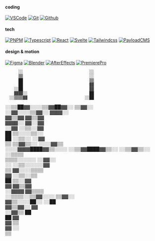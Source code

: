 
#### coding

[![VSCode](https://img.shields.io/badge/VSCode-black?style=for-the-badge&logo=visualstudiocode)]()
[![Git](https://img.shields.io/badge/git-black?style=for-the-badge&logo=git)]()
[![Github](https://img.shields.io/badge/github-black?style=for-the-badge&logo=github)]()

#### tech

[![PNPM](https://img.shields.io/badge/pnpm-black?style=for-the-badge&logo=pnpm)]()
[![Typescript](https://img.shields.io/badge/typescript-black?style=for-the-badge&logo=typescript)]()
[![React](https://img.shields.io/badge/react-black?style=for-the-badge&logo=react)]()
[![Svelte](https://img.shields.io/badge/svelte-black?style=for-the-badge&logo=svelte)]()
[![Tailwindcss](https://img.shields.io/badge/tailwindcss-black?style=for-the-badge&logo=tailwindcss)]()
[![PayloadCMS](https://img.shields.io/badge/payload_cms-black?style=for-the-badge&logo=payloadcms)]()

#### design & motion

[![Figma](https://img.shields.io/badge/figma-black?style=for-the-badge&logo=figma)]()
[![Blender](https://img.shields.io/badge/blender-black?style=for-the-badge&logo=blender)]()
[![AfterEffects](https://img.shields.io/badge/After_Effects-black?style=for-the-badge&logo=adobeAfterEffects)]()
[![PremierePro](https://img.shields.io/badge/Premiere_Pro-black?style=for-the-badge&logo=adobePremierePro)]()


          ░░                              ░░                    
          ▒▒                              ░░                    
          ██                              ▒▒                    
          ██                              ▓▓                    
        ░░██                              ▓▓                    
        ▓▓▓▓░░                            ██                    
      ░░▒▒▒▒▓▓                          ░░██                    
░░▒▒██▓▓░░░░▒▒▓▓██▓▓░░                  ▒▒▓▓░░                  
    ░░▓▓░░░░▒▒▓▓░░                      ▓▓▓▓░░                  
        ▓▓▒▒▓▓                          ▓▓▒▒▓▓                  
        ▓▓▓▓░░                          ▓▓░░▓▓                  
        ░░▓▓                          ░░▒▒░░▓▓                  
          ██                          ▒▒░░░░▒▒░░                
          ██                        ░░▒▒░░  ░░▓▓                
          ▒▒                    ▒▒▓▓▒▒░░    ░░░░▓▓▒▒            
                  ░░░░▓▓▓▓████▓▓▒▒░░░░          ░░▒▒▓▓████▓▓▒▒░░
                            ░░▒▒▓▓▒▒░░          ░░▒▒▒▒          
                                  ▒▒▒▒░░░░░░  ░░▓▓░░            
                    ░░              ░░▒▒░░░░░░▓▓                
                    ▒▒                ▓▓░░░░▒▒▒▒                
                    ▓▓                ░░▒▒░░▒▒                  
                    ██                  ▒▒░░▓▓                  
                    ▓▓                  ▓▓▒▒▓▓                  
                  ░░▓▓▓▓                ▓▓▒▒▒▒                  
              ░░▒▒▒▒░░▒▒▓▓░░░░          ▒▒▓▓░░                  
                ▓▓▒▒░░░░██░░            ░░██                    
                  ▓▓▒▒▓▓░░                ▓▓                    
                  ░░▓▓▒▒                  ██                    
                    ██                    ▓▓                    
                    ▓▓                    ▒▒                    
                    ▓▓                    ░░                    
                    ▒▒                                          
